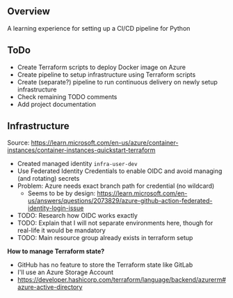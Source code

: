 ## Overview
A learning experience for setting up a CI/CD pipeline for Python

## ToDo
- Create Terraform scripts to deploy Docker image on Azure
- Create pipeline to setup infrastructure using Terraform scripts
- Create (separate?) pipeline to run continuous delivery on newly setup infrastructure
- Check remaining TODO comments
- Add project documentation

## Infrastructure

Source: https://learn.microsoft.com/en-us/azure/container-instances/container-instances-quickstart-terraform
- Created managed identity `infra-user-dev`
- Use Federated Identity Credentials to enable OIDC and avoid managing (and rotating) secrets
- Problem: Azure needs exact branch path for credential (no wildcard)
    - Seems to be by design: https://learn.microsoft.com/en-us/answers/questions/2073829/azure-github-action-federated-identity-login-issue
- TODO: Research how OIDC works exactly
- TODO: Explain that I will not separate environments here, though for real-life it would be mandatory
- TODO: Main resource group already exists in terraform setup

**How to manage Terraform state?**
- GitHub has no feature to store the Terraform state like GitLab
- I'll use an Azure Storage Account
- https://developer.hashicorp.com/terraform/language/backend/azurerm#azure-active-directory

